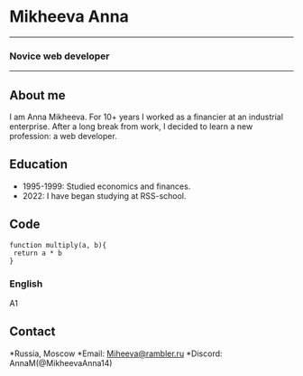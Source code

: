 # Mikheeva Anna
---
### Novice web developer
---

## About me
I am Anna Mikheeva. For 10+ years I worked as a financier at an industrial enterprise. After a long break from work, I decided to learn a new profession: a web developer.

## Education
* 1995-1999: Studied economics and finances.
* 2022: I have began studying at RSS-school.

## Code
```
function multiply(a, b){
 return a * b
}
```

### English
A1

## Contact
*Russia, Moscow
*Email: Miheeva@rambler.ru
*Discord: AnnaM(@MikheevaAnna14)